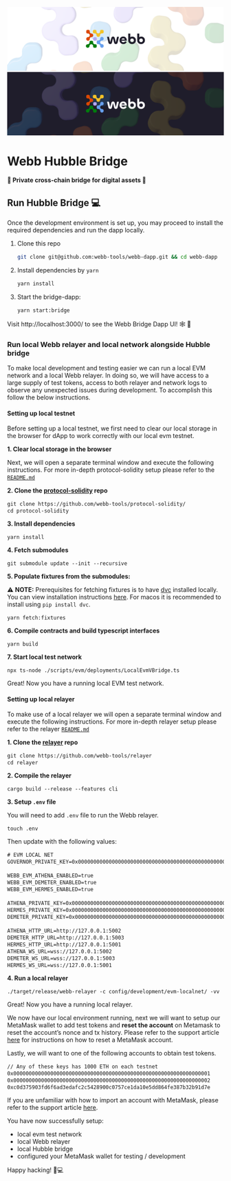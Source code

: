<div align="center">
<a href="https://www.webb.tools/">

![Webb Logo](../../.github/assets/webb_banner_light.png#gh-light-mode-only)
![Webb Logo](../../.github/assets/webb_banner_dark.png#gh-dark-mode-only)
  </a>
  </div>

# Webb Hubble Bridge 

<p align="left">
    <strong>🔭 Private cross-chain bridge for digital assets 🚀</strong>
    <br />
</p>

## Run Hubble Bridge  💻

Once the development environment is set up, you may proceed to install the required dependencies and run the dapp locally.

1. Clone this repo

   ```bash
   git clone git@github.com:webb-tools/webb-dapp.git && cd webb-dapp
   ```

2. Install dependencies by `yarn`

   ```bash
   yarn install
   ```

3. Start the bridge-dapp:

   ```bash
   yarn start:bridge
   ```

Visit http://localhost:3000/ to see the Webb Bridge Dapp UI! 🕸️ 🚀

### Run local Webb relayer and local network alongside Hubble bridge

To make local development and testing easier we can run a local EVM network and a local Webb relayer. In doing so, we will have access to a large supply of test tokens, access to both relayer and network logs to observe any unexpected issues during development. To accomplish this follow the below instructions.

#### Setting up local testnet

Before setting up a local testnet, we first need to clear our local storage in the browser for dApp to work correctly with our local evm testnet. 

**1. Clear local storage in the browser**

Next, we will open a separate terminal window and execute the following instructions. For more in-depth protocol-solidity setup please refer to the [`README.md`](https://github.com/webb-tools/protocol-solidity#-getting-started---)


**2. Clone the [protocol-solidity](https://github.com/webb-tools/protocol-solidity) repo**

```
git clone https://github.com/webb-tools/protocol-solidity/
cd protocol-solidity
```

**3. Install dependencies** 

```
yarn install
```

**4. Fetch submodules** 

```
git submodule update --init --recursive
```

**5. Populate fixtures from the submodules:**

⚠️ **NOTE:** Prerequisites for fetching fixtures is to have [dvc](https://dvc.org/) installed locally. You can view installation instructions [here](https://dvc.org/doc/install). For macos it is recommended to install using `pip install dvc`. 

```
yarn fetch:fixtures
```

**6. Compile contracts and build typescript interfaces**

```
yarn build
```

**7. Start local test network** 

```
npx ts-node ./scripts/evm/deployments/LocalEvmVBridge.ts
```

Great! Now you have a running local EVM test network. 

#### Setting up local relayer 

To make use of a local relayer we will open a separate terminal window and execute the following instructions. For more in-depth relayer setup please refer to the relayer [`README.md`](https://github.com/webb-tools/relayer#-getting-started---)

**1. Clone the [relayer](https://github.com/webb-tools/relayer) repo**

```
git clone https://github.com/webb-tools/relayer
cd relayer
```

**2. Compile the relayer** 

```
cargo build --release --features cli
```

**3. Setup `.env` file**

You will need to add `.env` file to run the Webb relayer. 

```
touch .env
```

Then update with the following values:

```
# EVM LOCAL NET
GOVERNOR_PRIVATE_KEY=0x0000000000000000000000000000000000000000000000000000000000000001

WEBB_EVM_ATHENA_ENABLED=true
WEBB_EVM_DEMETER_ENABLED=true
WEBB_EVM_HERMES_ENABLED=true

ATHENA_PRIVATE_KEY=0x0000000000000000000000000000000000000000000000000000000000000001
HERMES_PRIVATE_KEY=0x0000000000000000000000000000000000000000000000000000000000000001
DEMETER_PRIVATE_KEY=0x0000000000000000000000000000000000000000000000000000000000000001

ATHENA_HTTP_URL=http://127.0.0.1:5002
DEMETER_HTTP_URL=http://127.0.0.1:5003
HERMES_HTTP_URL=http://127.0.0.1:5001
ATHENA_WS_URL=wss://127.0.0.1:5002
DEMETER_WS_URL=wss://127.0.0.1:5003
HERMES_WS_URL=wss://127.0.0.1:5001
```

**4. Run a local relayer**

```
./target/release/webb-relayer -c config/development/evm-localnet/ -vv
```

Great! Now you have a running local relayer. 

We now have our local environment running, next we will want to setup our MetaMask wallet to add test tokens and **reset the account** on Metamask to reset the account’s nonce and tx history. Please refer to the support article [here](https://metamask.zendesk.com/hc/en-us/articles/360015488891-How-to-reset-an-account) for instructions on how to reset a MetaMask account.  

Lastly, we will want to one of the following accounts to obtain test tokens.

```
// Any of these keys has 1000 ETH on each testnet
0x0000000000000000000000000000000000000000000000000000000000000001
0x0000000000000000000000000000000000000000000000000000000000000002
0xc0d375903fd6f6ad3edafc2c5428900c0757ce1da10e5dd864fe387b32b91d7e
```

If you are unfamiliar with how to import an account with MetaMask, please refer to the support article [here](https://metamask.zendesk.com/hc/en-us/articles/360015489331-How-to-import-an-account#:~:text=Click%20the%20circle%20icon%20at,key%20and%20click%20%E2%80%9CImport%E2%80%9D).  

You have now successfully setup:
- local evm test network 
- local Webb relayer 
- local Hubble bridge
- configured your MetaMask wallet for testing / development 

Happy hacking! 🚀💻
